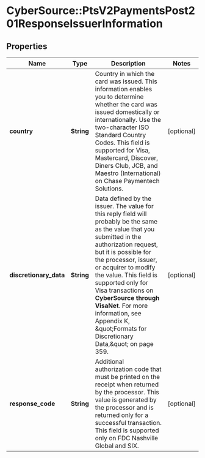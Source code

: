 # CyberSource::PtsV2PaymentsPost201ResponseIssuerInformation

## Properties
Name | Type | Description | Notes
------------ | ------------- | ------------- | -------------
**country** | **String** | Country in which the card was issued. This information enables you to determine whether the card was issued domestically or internationally. Use the two-character ISO Standard Country Codes.  This field is supported for Visa, Mastercard, Discover, Diners Club, JCB, and Maestro (International) on Chase Paymentech Solutions.  | [optional] 
**discretionary_data** | **String** | Data defined by the issuer.  The value for this reply field will probably be the same as the value that you submitted in the authorization request, but it is possible for the processor, issuer, or acquirer to modify the value.  This field is supported only for Visa transactions on **CyberSource through VisaNet**.  For more information, see Appendix K, \&quot;Formats for  Discretionary Data,\&quot; on page 359.  | [optional] 
**response_code** | **String** | Additional authorization code that must be printed on the receipt when returned by the processor.  This value is generated by the processor and is returned only for a successful transaction.  This field is supported only on FDC Nashville Global and SIX.  | [optional] 


